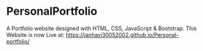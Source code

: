 # PersonalPortfolio
A Portfolio website designed with HTML, CSS, JavaScript & Bootstrap.
This Website is now Live at: https://janhavi30052002.github.io/Personal-portfolio/
